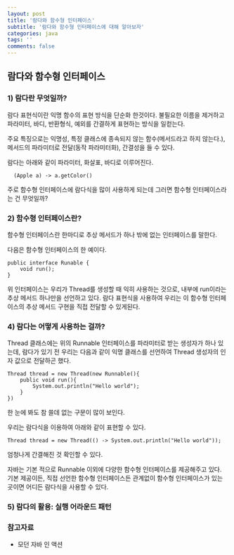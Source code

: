 ```yaml
---
layout: post
title: '람다와 함수형 인터페이스'
subtitle: '람다와 함수형 인터페이스에 대해 알아보자'
categories: java
tags: ''
comments: false
---
```

## 람다와 함수형 인터페이스

### 1) 람다란 무엇일까?

람다 표현식이란 익명 함수의 표현 방식을 단순화 한것이다. 불필요한 이름을 제거하고 파라미터, 바디, 반환형식, 예외를 간결하게 표현하는 방식을 일컫는다.  

주요 특징으로는 익명성, 특정 클래스에 종속되지 않는 함수(메서드라고 하지 않는다.), 메서드의 파라미터로 전달(동작 파라미터화), 간결성을 들 수 있다.

람다는 아래와 같이 파라미터, 화살표, 바디로 이루어진다. 
```
  (Apple a) -> a.getColor() 
```
주로 함수형 인터페이스에 람다식을 많이 사용하게 되는데 그러면 함수형 인터페이스라는 건 무엇일까?


### 2) 함수형 인터페이스란?

함수형 인터페이스란 한마디로 추상 메서드가 하나 밖에 없는 인터페이스를 말한다. 

다음은 함수형 인터페이스의 한 예이다. 
```
public interface Runable {
    void run();
}
```
위 인터페이스는 우리가 Thread를 생성할 때 익히 사용하는 것으로, 내부에 run이라는 추상 메서드 하나만을 선언하고 있다.
람다 표현식을 사용하여 우리는 이 함수형 인터페이스의 추상 메서드 구현을 직접 전달할 수 있게된다. 

### 4) 람다는 어떻게 사용하는 걸까?
Thread 클래스에는 위의 Runnable 인터페이스를 파라미터로 받는 생성자가 하나 있는데, 람다가 있기 전 우리는 다음과 같이 익명 클래스를 선언하여 Thread 생성자의 인자 값으로 전달하곤 했다.
```
Thread thread = new Thread(new Runnable(){
    public void run(){
        System.out.println("Hello world");
    }
})
```
한 눈에 봐도 참 쓸데 없는 구문이 많이 보인다. 

우리는 람다식을 이용하여 아래와 같이 표현할 수 있다. 
```
Thread thread = new Thread(() -> System.out.println("Hello world"));
```
엄청나게 간결해진 것 확인할 수 있다. 

자바는 기본 적으로 Runnable 이외에 다양한 함수형 인터페이스를 제공해주고 있다. 기본 제공이든, 직접 선언한 함수형 인터페이스든 관계없이 함수형 인터페이스가 있는 곳이면 어디든 람다식을 사용할 수 있다. 

### 5) 람다의 활용: 실행 어라운드 패턴

### 참고자료
- 모던 자바 인 액션



